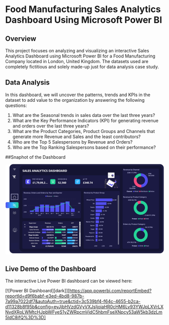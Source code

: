 
# Food Manufacturing Sales Analytics Dashboard Using Microsoft Power BI

## Overview

This project focuses on analyzing and visualizing an interactive Sales Analytics Dashboard using Microsoft Power BI for a Food Manufacturing Company located in London, United Kingdom. The datasets used are completely fictitious and solely made-up just for data analysis case study.
## Data Analysis

In this dashboard, we will uncover the patterns, trends and KPIs in the dataset to add value to the organization by answering the following questions:

1. What are the Seasonal trends in sales data over the last three years?
2. What are the Key Performance Indicators (KPI) for generating revenue and orders over the last three years?
3. What are the Product Categories, Product Groups and Channels that generate more Revenue and Sales and the least contributors?
4. Who are the Top 5 Salespersons by Revenue and Orders?
5. Who are the Top Ranking Salespersons based on their performance?

##Snaphot of the Dashboard

![](images/dark.png)

## Live Demo of the Dashboard

The interactive Live Power BI dashboard can be viewed here:

[![Power BI Dashboard][dark]][https://app.powerbi.com/reportEmbed?reportId=d9f6babf-e3ed-4bd8-987b-7a99a7022df7&autoAuth=true&ctid=3c539bf4-f64c-4655-b2ca-d11328b8f95b&config=eyJjbHVzdGVyVXJsIjoiaHR0cHM6Ly93YWJpLXVrLXNvdXRoLWMtcHJpbWFyeS1yZWRpcmVjdC5hbmFseXNpcy53aW5kb3dzLm5ldC8ifQ%3D%3D]
